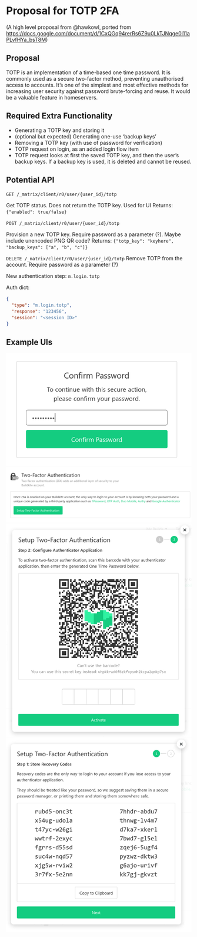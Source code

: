 # Proposal for TOTP 2FA

(A high level proposal from @hawkowl, ported from https://docs.google.com/document/d/1CxQGq94rerRs6Z9u0LkTJNqge0l11aPLvfHYa_bsT8M)

## Proposal

TOTP is an implementation of a time-based one time password. It is commonly
used as a secure two-factor method, preventing unauthorised access to
accounts. It’s one of the simplest and most effective methods for increasing
user security against password brute-forcing and reuse. It would be a valuable
feature in homeservers.

## Required Extra Functionality

 * Generating a TOTP key and storing it
 * (optional but expected) Generating one-use ‘backup keys’
 * Removing a TOTP key (with use of password for verification)
 * TOTP request on login, as an added login flow item
 * TOTP request looks at first the saved TOTP key, and then the user’s backup keys. If a backup key is used, it is deleted and cannot be reused.

## Potential API

`GET /_matrix/client/r0/user/{user_id}/totp`

Get TOTP status. Does not return the TOTP key. Used for UI
Returns: `{"enabled": true/false}`

`POST /_matrix/client/r0/user/{user_id}/totp`

Provision a new TOTP key. Require password as a parameter (?). Maybe include unencoded PNG QR code?
Returns: `{"totp_key": "keyhere", "backup_keys": ["a", "b", "c"]}`

`DELETE /_matrix/client/r0/user/{user_id}/totp`
Remove TOTP from the account. Require password as a parameter (?)

New authentication step: `m.login.totp`

Auth dict:
```json
{
  "type": "m.login.totp",
  "response": "123456",
  "session": "<session ID>"
}
```

## Example UIs

![](images/2271-totp1.png)
![](images/2271-totp2.png)
![](images/2271-totp3.png)
![](images/2271-totp4.png)